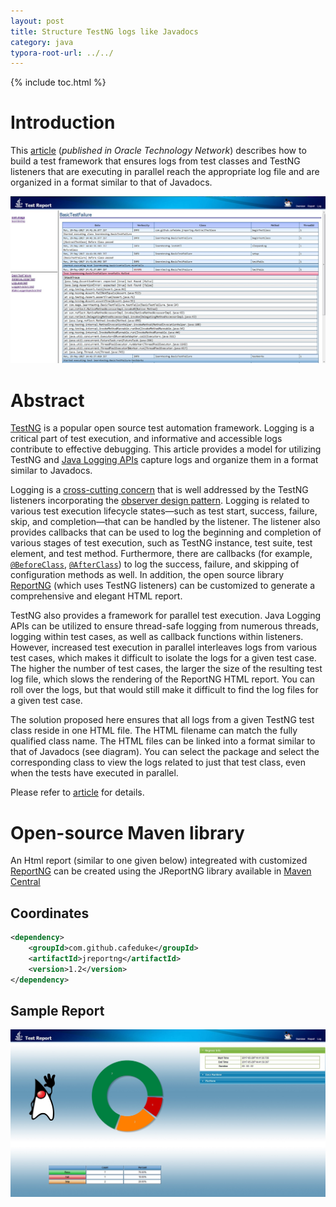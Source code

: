 ```yaml
---
layout: post
title: Structure TestNG logs like Javadocs
category: java
typora-root-url: ../../
---
```


{% include toc.html %}

# Introduction

This [article](https://community.oracle.com/docs/DOC-916315) (*published in Oracle Technology Network*)  describes how to build a test framework that  ensures logs from test classes and TestNG listeners that are executing  in parallel reach the appropriate log file and are organized in a format similar to that of Javadocs.

![TestBG log stuctured as Javadocs](https://raw.githubusercontent.com/cafeduke/jreportng/master/etc/doc/images/Log.jpg)

# Abstract

[TestNG](http://testng.org/doc/index.html)  is a popular open source test automation framework. Logging is a  critical part of test execution, and informative and accessible logs  contribute to effective debugging. This article provides a model for  utilizing TestNG and [Java Logging APIs](http://docs.oracle.com/javase/8/docs/technotes/guides/logging/index.html) capture logs and organize them in a format similar to Javadocs. 

Logging is a [cross-cutting concern](http://en.wikipedia.org/wiki/Cross-cutting_concern) that is well addressed by the TestNG listeners incorporating the [observer design pattern](http://en.wikipedia.org/wiki/Observer_pattern).  Logging is related to various test execution lifecycle states—such as  test start, success, failure, skip, and completion—that can be handled  by the listener. The listener also provides callbacks that can be used  to log the beginning and completion of various stages of test execution,  such as TestNG instance, test suite, test element, and test method.  Furthermore, there are callbacks (for example, [`@BeforeClass`](http://testng.org/javadoc/org/testng/annotations/BeforeClass.html), [`@AfterClass`](http://testng.org/javadoc/org/testng/annotations/AfterClass.html)) to log the success, failure, and skipping of configuration methods as well. In addition, the open source library [ReportNG](http://reportng.uncommons.org/) (which uses TestNG listeners) can be customized to generate a comprehensive and elegant HTML report. 

TestNG  also provides a framework for parallel test execution. Java Logging  APIs can be utilized to ensure thread-safe logging from numerous  threads, logging within test cases, as well as callback functions within  listeners. However, increased test execution in parallel interleaves  logs from various test cases, which makes it difficult to isolate the  logs for a given test case. The higher the number of test cases, the  larger the size of the resulting test log file, which slows the  rendering of the ReportNG HTML report. You can roll over the logs, but  that would still make it difficult to find the log files for a given  test case. 

The  solution proposed here ensures that all logs from a given TestNG test  class reside in one HTML file. The HTML filename can match the fully  qualified class name. The HTML files can be linked into a format similar  to that of Javadocs (see diagram). You can select the package and  select the corresponding class to view the logs related to just that  test class, even when the tests have executed in parallel.

Please refer to  [article](https://community.oracle.com/docs/DOC-916315) for details.

# Open-source Maven library

An Html report (similar to one given below)  integreated with customized  [ReportNG](http://reportng.uncommons.org/) can be created using the JReportNG library available in [Maven Central](https://search.maven.org/#search%7Cga%7C1%7Ca%3A%22jreportng%22)

## Coordinates

```xml
<dependency>
    <groupId>com.github.cafeduke</groupId>
    <artifactId>jreportng</artifactId>
    <version>1.2</version>
</dependency>
```

## Sample Report


[![Report Overview](https://raw.githubusercontent.com/cafeduke/jreportng/master/etc/doc/images/Overview.jpg)](https://github.com/cafeduke/jreportng/wiki)

